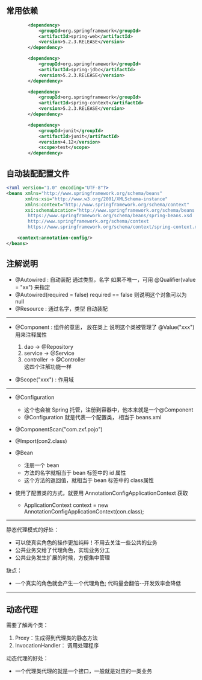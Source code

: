## 常用依赖
```xml
        <dependency>
            <groupId>org.springframework</groupId>
            <artifactId>spring-web</artifactId>
            <version>5.2.3.RELEASE</version>
        </dependency>

        <dependency>
            <groupId>org.springframework</groupId>
            <artifactId>spring-jdbc</artifactId>
            <version>5.2.3.RELEASE</version>
        </dependency>

        <dependency>
            <groupId>org.springframework</groupId>
            <artifactId>spring-context</artifactId>
            <version>5.2.3.RELEASE</version>
        </dependency>

        <dependency>
            <groupId>junit</groupId>
            <artifactId>junit</artifactId>
            <version>4.12</version>
            <scope>test</scope>
        </dependency>
```

## 自动装配配置文件
```xml
<?xml version="1.0" encoding="UTF-8"?>
<beans xmlns="http://www.springframework.org/schema/beans"
       xmlns:xsi="http://www.w3.org/2001/XMLSchema-instance"
       xmlns:context="http://www.springframework.org/schema/context"
       xsi:schemaLocation="http://www.springframework.org/schema/beans
        https://www.springframework.org/schema/beans/spring-beans.xsd
        http://www.springframework.org/schema/context
        https://www.springframework.org/schema/context/spring-context.xsd">

    <context:annotation-config/>
</beans>
```

## 注解说明

- @Autowired : 自动装配 通过类型，名字 如果不唯一，可用 @Qualifier(value = "xx") 来指定
-   @Autowired(required = false) required == false 则说明这个对象可以为 null
- @Resource : 通过名字，类型 自动装配
---
- @Component : 组件的意思， 放在类上 说明这个类被管理了
  @Value("xxx") 用来注释属性
  1. dao -> @Repository
  2. service -> @Service
  3. controller -> @Controller
     </br>这四个注解功能一样
     
- @Scope("xxx") : 作用域
---
- @Configuration
  - 这个也会被 Spring 托管，注册到容器中，他本来就是一个@Component
  - @Configuration 就是代表一个配置类， 相当于 beans.xml
-  @ComponentScan("com.zxf.pojo")
-  @Import(con2.class)

- @Bean 
  - 注册一个 bean
  -  方法的名字就相当于 bean 标签中的 id 属性
  -    这个方法的返回值，就相当于 bean 标签中的 class属性
    
- 使用了配置类的方式，就要用 AnnotationConfigApplicationContext 获取
  - ApplicationContext context = new AnnotationConfigApplicationContext(con.class);

---
静态代理模式的好处：
- 可以使真实角色的操作更加纯粹！不用去关注一些公共的业务
- 公共业务交给了代理角色，实现业务分工
- 公共业务发生扩展的时候，方便集中管理

缺点：
- 一个真实的角色就会产生一个代理角色; 代码量会翻倍--开发效率会降低

---
## 动态代理

需要了解两个类：
  1. Proxy：生成得到代理类的静态方法
  2. InvocationHandler： 调用处理程序

动态代理的好处：
- 一个代理类代理的就是一个接口，一般就是对应的一类业务

